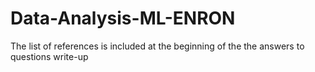 # Data-Analysis-ML-ENRON
The list of references is included at the beginning of the the answers to questions write-up

